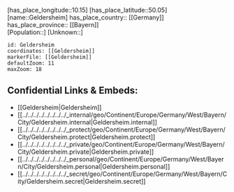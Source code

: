 ﻿---
location: [50.05,10.15] 
mapzoom: [7,12] 
mapmarker: city 
type: City
tags:
- geo/City


SpocWebEntityId: 30400
isDeleted: false
confidential: public

---
[has_place_longitude::10.15] 
[has_place_latitude::50.05] 
[name::Geldersheim] 
has_place_country:: [[Germany]]  
has_place_province:: [[Bayern]]  
[Population::] 
[Unknown::] 


```leaflet
id: Geldersheim
coordinates: [[Geldersheim]] 
markerFile: [[Geldersheim]] 
defaultZoom: 11 
maxZoom: 18
```


## Confidential Links & Embeds: 
- [[Geldersheim|Geldersheim]]  
- [[../../../../../../../../_internal/geo/Continent/Europe/Germany/West/Bayern/City/Geldersheim.internal|Geldersheim.internal]] 
- [[../../../../../../../../_protect/geo/Continent/Europe/Germany/West/Bayern/City/Geldersheim.protect|Geldersheim.protect]] 
- [[../../../../../../../../_private/geo/Continent/Europe/Germany/West/Bayern/City/Geldersheim.private|Geldersheim.private]] 
- [[../../../../../../../../_personal/geo/Continent/Europe/Germany/West/Bayern/City/Geldersheim.personal|Geldersheim.personal]] 
- [[../../../../../../../../_secret/geo/Continent/Europe/Germany/West/Bayern/City/Geldersheim.secret|Geldersheim.secret]] 
